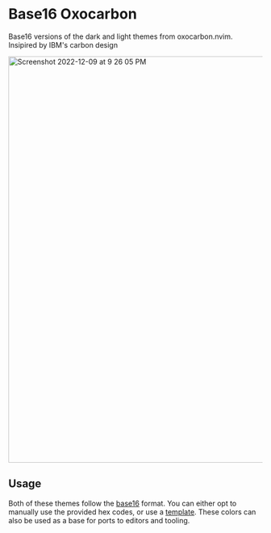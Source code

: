 # Base16 Oxocarbon

Base16 versions of the dark and light themes from oxocarbon.nvim. Insipired by IBM's carbon design

<img width="805" alt="Screenshot 2022-12-09 at 9 26 05 PM" src="https://user-images.githubusercontent.com/71196912/206824417-1020fb4f-e181-441f-be6f-a53ca18e8b26.png">

## Usage

Both of these themes follow the [base16](https://github.com/chriskempson/base16) format. You can either opt to manually use the provided hex codes, or use a [template](https://github.com/chriskempson/base16-templates-source). These colors can also be used as a base for ports to editors and tooling.
